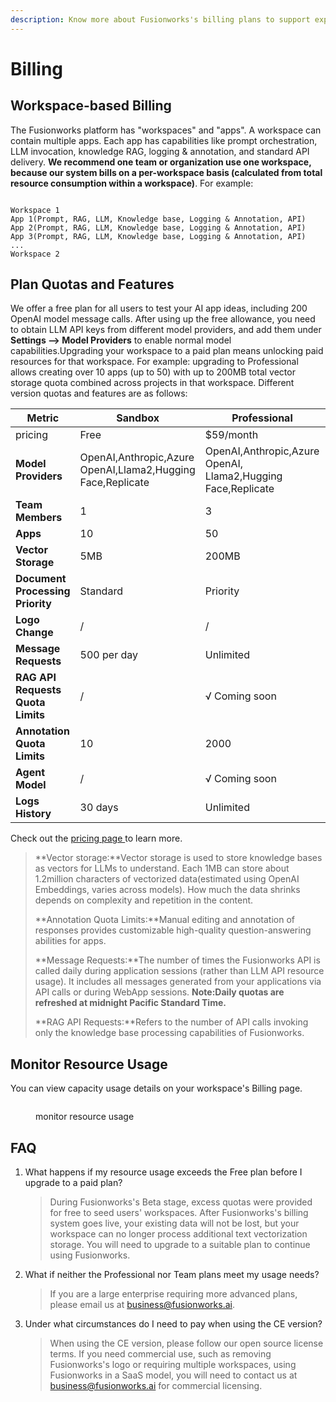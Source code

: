 ```yaml
---
description: Know more about Fusionworks's billing plans to support expanding your usage.
---
```


# Billing

## Workspace-based Billing

The Fusionworks platform has "workspaces" and "apps". A workspace can contain multiple apps. Each app has capabilities like prompt orchestration, LLM invocation, knowledge RAG, logging & annotation, and standard API delivery. **We recommend one team or organization use one workspace, because our system bills on a per-workspace basis (calculated from total resource consumption within a workspace)**. For example:

```Plaintext

Workspace 1  
App 1(Prompt, RAG, LLM, Knowledge base, Logging & Annotation, API)
App 2(Prompt, RAG, LLM, Knowledge base, Logging & Annotation, API) 
App 3(Prompt, RAG, LLM, Knowledge base, Logging & Annotation, API)
...
Workspace 2
```

## Plan Quotas and Features

We offer a free plan for all users to test your AI app ideas, including 200 OpenAI model message calls. After using up the free allowance, you need to obtain LLM API keys from different model providers, and add them under **Settings --> Model Providers** to enable normal model capabilities.Upgrading your workspace to a paid plan means unlocking paid resources for that workspace. For example: upgrading to Professional allows creating over 10 apps (up to 50) with up to 200MB total vector storage quota combined across projects in that workspace. Different version quotas and features are as follows:

<table><thead><tr><th width="148">Metric</th><th width="237">Sandbox</th><th>Professional </th><th>Team</th></tr></thead><tbody><tr><td>pricing</td><td>Free</td><td>$59/month</td><td>$159/month</td></tr><tr><td><strong>Model Providers</strong></td><td>OpenAI,Anthropic,Azure OpenAI,Llama2,Hugging Face,Replicate</td><td>OpenAI,Anthropic,Azure OpenAI, Llama2,Hugging Face,Replicate</td><td>OpenAI,Anthropic,Azure OpenAI, Llama2,Hugging Face,Replicate</td></tr><tr><td><strong>Team Members</strong></td><td>1</td><td>3</td><td>Unlimited</td></tr><tr><td><strong>Apps</strong></td><td>10</td><td>50</td><td>Unlimited</td></tr><tr><td><strong>Vector Storage</strong></td><td>5MB</td><td>200MB</td><td>1GB</td></tr><tr><td><strong>Document Processing Priority</strong></td><td>Standard</td><td>Priority</td><td>Priority</td></tr><tr><td><strong>Logo Change</strong></td><td>/</td><td>/</td><td>√</td></tr><tr><td><strong>Message Requests</strong></td><td>500 per day</td><td>Unlimited</td><td>Unlimited</td></tr><tr><td><strong>RAG API Requests Quota Limits</strong></td><td>/</td><td>√ Coming soon</td><td>√ Coming soon</td></tr><tr><td><strong>Annotation Quota Limits</strong></td><td>10</td><td>2000</td><td>5000</td></tr><tr><td><strong>Agent Model</strong></td><td>/</td><td>√ Coming soon</td><td>√ Coming soon</td></tr><tr><td><strong>Logs History</strong></td><td>30 days</td><td>Unlimited</td><td>Unlimited</td></tr></tbody></table>

Check out the [pricing page ](https://fusionworks.ai/pricing)to learn more.

> **Vector storage:**Vector storage is used to store knowledge bases as vectors for LLMs to understand. Each 1MB can store about 1.2million characters of vectorized data(estimated using OpenAI Embeddings, varies across models). How much the data shrinks depends on complexity and repetition in the content.
>
> **Annotation Quota Limits:**Manual editing and annotation of responses provides customizable high-quality question-answering abilities for apps.&#x20;
>
> **Message Requests:**The number of times the Fusionworks API is called daily during application sessions (rather than LLM API resource usage). It includes all messages generated from your applications via API calls or during WebApp sessions. **Note:Daily quotas are refreshed at midnight Pacific Standard Time.**
>
> **RAG API Requests:**Refers to the number of API calls invoking only the knowledge base processing capabilities of Fusionworks.

## Monitor Resource Usage

You can view capacity usage details on your workspace's Billing page.

<figure><img src="../.gitbook/assets/usage.png" alt=""><figcaption><p>monitor resource usage</p></figcaption></figure>

## FAQ

1.  What happens if my resource usage exceeds the Free plan before I upgrade to a paid plan?

    > During Fusionworks's Beta stage, excess quotas were provided for free to seed users' workspaces. After Fusionworks's billing system goes live, your existing data will not be lost, but your workspace can no longer process additional text vectorization storage. You will need to upgrade to a suitable plan to continue using Fusionworks.
2.  What if neither the Professional nor Team plans meet my usage needs?

    > If you are a large enterprise requiring more advanced plans, please email us at [business@fusionworks.ai](mailto:business@fusionworks.ai).
3.  Under what circumstances do I need to pay when using the CE version?

    > When using the CE version, please follow our open source license terms. If you need commercial use, such as removing Fusionworks's logo or requiring multiple workspaces, using Fusionworks in a SaaS model, you will need to contact us at [business@fusionworks.ai](mailto:business@fusionworks.ai) for commercial licensing.
